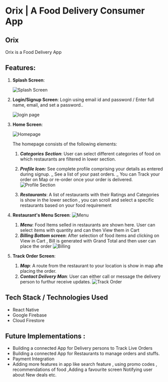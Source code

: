 # Orix | A Food Delivery Consumer App

## Orix

Orix is a Food Delivery App

## Features:

1. **Splash Screen**:

   ![Splash Screen](https://user-images.githubusercontent.com/56025388/130991698-fe4080d8-4d92-4e24-961f-3bb4bc5bb2cf.png 'Splash Screen')

2. **Login/Signup Screen**: Login using email id and password / Enter full name, email, and set a password..

   ![login page](https://user-images.githubusercontent.com/56025388/130991772-1945e057-1024-4b42-91e4-86a8dfe84c9d.png 'Authentication screens')

3. **Home Screen**:

   ![Homepage](https://user-images.githubusercontent.com/56025388/130991748-05eff4ec-dfb1-4f81-a3fd-e2bf820bc608.png 'Homescreen')

   The homepage consists of the following elements:

   1. **_Categories Section_**: User can select different categories of food on which restaurants are filtered in lower section.
   2. **_Profile Icon:_** See complete profile comprising your details as entered during signup.
      _ See a list of your past orders.
      _ You can Track your order on Map or re-order once your order is delivered.
      ![Profile Section](https://user-images.githubusercontent.com/56025388/130991696-20eec720-95a7-419b-ada9-dbd3ece29464.png 'Profile page')

   3. **_Restaurants_**: A list of restaurants with their Ratings and Categories is show in the lower section , you can scroll and select a specific restaurants based on your food requirement

4. **Restaurant's Menu Screen**:
   ![Menu](https://user-images.githubusercontent.com/56025388/130991669-ff523b66-a2e5-4662-854d-c3db441c1446.png 'Menu Screen')

   1. **_Menu_**: Food Items selled in restaurants are shown here. User can select items with quantity and can then View them in Cart
   2. **_Billing Bottom screen_**: After selection of food items and clicking on View in Cart , Bill is generated with Grand Total and then user can place the order
      ![Billing](https://user-images.githubusercontent.com/56025388/130991723-f7f7322d-75bf-44ae-9915-2c1263be6153.png 'Billing screen')

5. **Track Order Screen**:
   1. **_Map_**: A route from the restaurant to your location is show in map afte placing the order.
   2. **_Contact Delivery Man_**: User can either call or message the delivery person to furthur receive updates.
      ![Track Order](https://user-images.githubusercontent.com/56025388/130991704-c6b560b3-e26c-43c9-a915-4b7959a6c588.png 'Track Order Screen')

## Tech Stack / Technologies Used

- React Native
- Google Firebase
- Cloud Firestore

## Future Implementations :

- Building a connected App for Delivery persons to Track Live Orders
- Building a connected App for Restaurants to manage orders and stuffs.
- Payment Integration
- Adding more features in app like search feature , using promo codes , recommendations of food ,Adding a favourite screen Notifying user about New deals etc.
